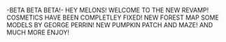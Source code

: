 -BETA BETA BETA!-
HEY MELONS! WELCOME TO THE NEW REVAMP!
COSMETICS HAVE BEEN COMPLETLEY
FIXED! NEW FOREST MAP SOME
MODELS BY GEORGE PERRIN!
NEW PUMPKIN PATCH AND
MAZE! AND MUCH MORE
ENJOY!
